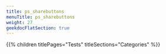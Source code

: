 ```yaml
---
title: ps_sharebuttons
menuTitle: ps_sharebuttons
weight: 27 
geekdocFlatSection: true
---
```


{{% children titlePages="Tests" titleSections="Categories" %}}
